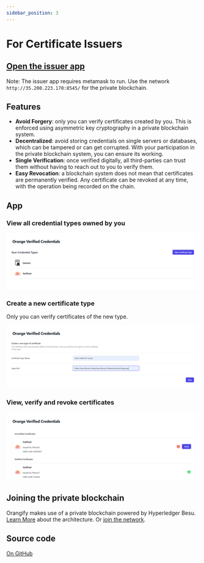 ```yaml
---
sidebar_position: 3
---
```


# For Certificate Issuers

## [Open the issuer app](https://issuer.orangify.network/)

Note: The issuer app requires metamask to run. Use the network `http://35.200.223.170:8545/` for the private blockchain.

## Features

- **Avoid Forgery**: only you can verify certificates created by you. This is enforced using asymmetric key cryptography in a private blockchain system.
- **Decentralized**: avoid storing credentials on single servers or databases, which can be tampered or can get corrupted. With your participation in the private blockchain system, you can ensure its working.
- **Single Verification**: once verified digitally, all third-parties can trust them without having to reach out to you to verify them.
- **Easy Revocation**: a blockchain system does not mean that certificates are permanently verified. Any certificate can be revoked at any time, with the operation being recorded on the chain.

## App

### View all credential types owned by you

![](imgs/view-cert-types.png)

### Create a new certificate type

Only you can verify certificates of the new type.

![](imgs/new-cert-type.png)

### View, verify and revoke certificates

![](imgs/verify-certs.png)

## Joining the private blockchain

Orangify makes use of a private blockchain powered by Hyperledger Besu. [Learn More](how.md) about the architecture. Or [join the network](https://github.com/NaikAayush/orangify/tree/main/contracts/besu/quorum-test-network).

## Source code

[On GitHub](https://github.com/NaikAayush/orangify/tree/main/issuer)

